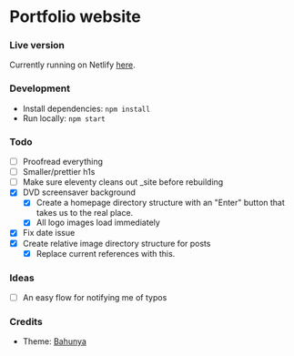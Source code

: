 # Portfolio website

### Live version

Currently running on Netlify [here](https://epic-lovelace-3182e8.netlify.app/).

### Development

* Install dependencies: `npm install`
* Run locally: `npm start`

### Todo
- [ ] Proofread everything
- [ ] Smaller/prettier h1s
- [ ] Make sure eleventy cleans out _site before rebuilding
- [x] DVD screensaver background
    - [x] Create a homepage directory structure with an "Enter" button that takes us to the real place.
    - [x] All logo images load immediately
- [x] Fix date issue
- [x] Create relative image directory structure for posts
    - [x] Replace current references with  this.

### Ideas
- [ ] An easy flow for notifying me of typos

### Credits

- Theme: [Bahunya](https://github.com/Kimeiga/bahunya)